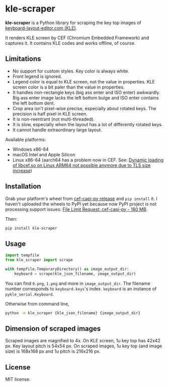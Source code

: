 # kle-scraper

**kle-scraper** is a Python library for scraping the key top images of 
[keyboard-layout-editor.com (KLE)](http://www.keyboard-layout-editor.com/).

It renders KLE screen by CEF (Chromium Embedded Framework) and captures it. 
It contains KLE codes and works offline, of course.

## Limitations

- No support for custom styles. Key color is always white.
- Front legend is ignored.
- Legend color is equal to KLE screen, not the value in properties. KLE screen color is 
a bit paler than the value in properties.
- It handles non-rectangle keys (big ass enter and ISO enter) awkwardly. Big ass enter image 
lacks the left bottom bulge and ISO enter contains the left bottom dent.
- Crop area isn't pixel-wise precise, especially about rotated keys. The precision is half pixel 
in KLE screen.
- It is non-reentrant (not multi-threaded).
- It is slow, especially when the layout has a lot of differently rotated keys.
- It cannot handle extraordinary large layout.

Available platforms:

- Windows x86-64
- macOS Intel and Apple Silicon
- Linux x86-64 (aarch64 has a problem now in CEF. See: [Dynamic loading of libcef.so on Linux ARM64 not possible anymore due to TLS size increase](https://github.com/chromiumembedded/cef/issues/3803))

## Installation

Grab your platform's wheel from [cef-capi-py release](https://github.com/hajimen/cef-capi-py/releases/tag/131.3.5) and `pip install` it.
I haven't uploaded the wheels to PyPI yet because now PyPI project is not processing support issues:
[File Limit Request: cef-capi-py - 180 MB](https://github.com/pypi/support/issues/5491).

Then:

```bash
pip install kle-scraper
```

## Usage

```python
import tempfile
from kle_scraper import scrape

with tempfile.TemporaryDirectory() as image_output_dir:
    keyboard = scrape(kle_json_filename, image_output_dir)
```

You can find `0.png`, `1.png` and more in `image_output_dir`. The filename number corresponds to 
`keyboard.keys`'s index. `keyboard` is an instance of `pykle_serial.Keyboard`.

Otherwise from command line,

```bash
python -m kle_scraper {kle_json_filename} {image_output_dir}
```

## Dimension of scraped images

Scraped images are magnified to 4x. On KLE screen, 1u key top has 42x42 px. 
Key layout pitch is 54x54 px. On scraped images, 1u key top (and image size) is 
168x168 px and 1u pitch is 216x216 px.

## License

MIT license.

